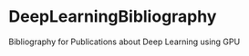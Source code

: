 DeepLearningBibliography
========================

Bibliography for Publications about Deep Learning using GPU
